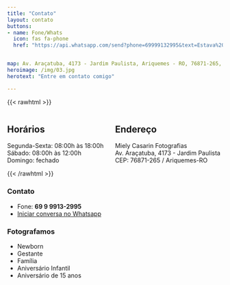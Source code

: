 ```yaml
---
title: "Contato"
layout: contato
buttons:
- name: Fone/Whats
  icon: fas fa-phone
  href: "https://api.whatsapp.com/send?phone=69999132995&text=Estava%20vendo%20o%20seu%20site%20e%20e%20gostaria%20de%20saber%20mais%20sobre%20suas%20fotos."


map: Av. Araçatuba, 4173 - Jardim Paulista, Ariquemes - RO, 76871-265, Brasil
heroimage: /img/03.jpg
herotext: "Entre em contato comigo"

---
```

{{< rawhtml >}}
<div class="columns is-multiline is-mobile">
    <div class="column">
        <h2 class="title is-4">Horários</h2>
        <p>Segunda-Sexta: 08:00h às 18:00h<br>
        Sábado: 08:00h às 12:00h<br>
        Domingo: fechado</p>
    </div>
    <div class="column">
        <h2 class="title is-4">Endereço</h2>
        <p>Miely Casarin Fotografias<br>Av. Araçatuba, 4173 - Jardim Paulista<br>CEP: 76871-265 / Ariquemes-RO</p>
    </div>
</div>
{{< /rawhtml >}}

### Contato
- Fone: **69 9 9913-2995**
- [Iniciar conversa no Whatsapp](https://api.whatsapp.com/send?phone=69999132995&text=gostaria%20de%20saber%20mais%20sobre%20suas%20fotos.)

### Fotografamos
- Newborn
- Gestante
- Família
- Aniversário Infantil
- Aniversário de 15 anos
